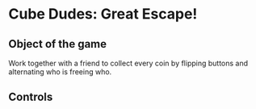 # Cube Dudes: Great Escape!

## Object of the game

Work together with a friend to collect every coin by flipping buttons and alternating who is freeing who.

## Controls 
